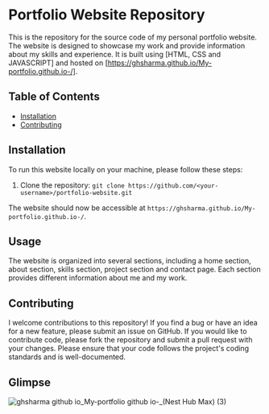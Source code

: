 

# Portfolio Website Repository

This is the repository for the source code of my personal portfolio website. The website is designed to showcase my work and provide information about my skills and experience. It is built using [HTML, CSS and JAVASCRIPT] and hosted on [https://ghsharma.github.io/My-portfolio.github.io-/].

## Table of Contents

- [Installation](#installation)
- [Contributing](#contributing)

## Installation

To run this website locally on your machine, please follow these steps:

1. Clone the repository: `git clone https://github.com/<your-username>/portfolio-website.git`

The website should now be accessible at `https://ghsharma.github.io/My-portfolio.github.io-/`.

## Usage

The website is organized into several sections, including a home section, about section, skills section, project section and contact page. Each section provides different information about me and my work.

## Contributing

I welcome contributions to this repository! If you find a bug or have an idea for a new feature, please submit an issue on GitHub. If you would like to contribute code, please fork the repository and submit a pull request with your changes. Please ensure that your code follows the project's coding standards and is well-documented.

## Glimpse

![ghsharma github io_My-portfolio github io-_(Nest Hub Max) (3)](https://github.com/ghsharma/My-portfolio.github.io-/assets/95496933/d5862a23-3137-45ad-ac76-754ff2cf7c50)


